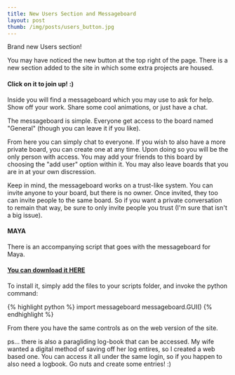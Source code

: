 ```yaml
---
title: New Users Section and Messageboard
layout: post
thumb: /img/posts/users_button.jpg
---
```

Brand new Users section!

You may have noticed the new button at the top right of the page. There is a new section added to the site in which some extra projects are housed.<!-- more -->

#### Click on it to join up! :)

Inside you will find a messageboard which you may use to ask for help. Show off your work. Share some cool animations, or just have a chat.

The messageboard is simple. Everyone get access to the board named "General" (though you can leave it if you like).

From here you can simply chat to everyone. If you wish to also have a more private board, you can create one at any time. Upon doing so you will be the only person with access. You may add your friends to this board by choosing the "add user" option within it. You may also leave boards that you are in at your own discression.

Keep in mind, the messageboard works on a trust-like system. You can invite anyone to your board, but there is no owner. Once invited, they too can invite people to the same board. So if you want a private conversation to remain that way, be sure to only invite people you trust (I'm sure that isn't a big issue).

#### MAYA

There is an accompanying script that goes with the messageboard for Maya.

#### [You can download it HERE](http://internetimagery.com/downloads/messageboard.zip)

To install it, simply add the files to your scripts folder, and invoke the python command:

{% highlight python %}
import messageboard
messageboard.GUI()
{% endhighlight %}

From there you have the same controls as on the web version of the site.




ps... there is also a paragliding log-book that can be accessed. My wife wanted a digital method of saving off her log entires, so I created a web based one. You can access it all under the same login, so if you happen to also need a logbook. Go nuts and create some entries! :)